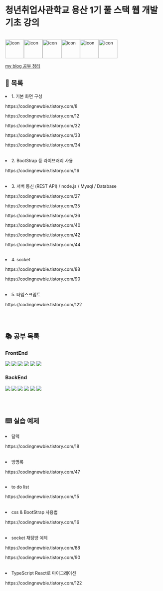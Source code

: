 # 청년취업사관학교 용산 1기 풀 스택 웹 개발 기초 강의
<br/>
<div style="display: flex; align-items: flex-start;"><img src="https://techstack-generator.vercel.app/js-icon.svg" alt="icon" width="60" height="60" /><img src="https://techstack-generator.vercel.app/react-icon.svg" alt="icon" width="60" height="60" /><img src="https://techstack-generator.vercel.app/redux-icon.svg" alt="icon" width="60" height="60" /><img src="https://techstack-generator.vercel.app/ts-icon.svg" alt="icon" width="60" height="60" /><img src="https://techstack-generator.vercel.app/restapi-icon.svg" alt="icon" width="60" height="60" /><img src="https://techstack-generator.vercel.app/mysql-icon.svg" alt="icon" width="60" height="60" /></div>
<p><a href="https://codingnewbie.tistory.com/"> my blog 공부 정리 </a></p>

## 📃 목록 
<li>1. 기본 화면 구성 </li>
<p>https://codingnewbie.tistory.com/8</p>
<p>https://codingnewbie.tistory.com/12</p>
<p>https://codingnewbie.tistory.com/32</p>
<p>https://codingnewbie.tistory.com/33</p>
<p>https://codingnewbie.tistory.com/34</p>
<br/>
<li>2. BootStrap 등 라이브러리 사용 </li>
<p>https://codingnewbie.tistory.com/16</p>

<br/>
<li>3. 서버 통신 (REST API) / node.js / Mysql / Database </li>
<p>https://codingnewbie.tistory.com/27</p>
<p>https://codingnewbie.tistory.com/35</p>
<p>https://codingnewbie.tistory.com/36</p>
<p>https://codingnewbie.tistory.com/40</p>
<p>https://codingnewbie.tistory.com/42</p>
<p>https://codingnewbie.tistory.com/44</p>
<br/>
<li>4. socket </li>
<p>https://codingnewbie.tistory.com/88</p>
<p>https://codingnewbie.tistory.com/90</p>
<br/>
<li>5. 타입스크립트</li>
<p>https://codingnewbie.tistory.com/122</p>



<br/><br/>
## 📚 공부 목록
### FrontEnd
<span>
<img src="https://img.shields.io/badge/html5-E34F26?style=for-the-badge&logo=html5&logoColor=white" />
<img src="https://img.shields.io/badge/JavaScript-F7DF1E?style=for-the-badge&logo=JavaScript&logoColor=white"/>
<img src="https://img.shields.io/badge/jQuery-0769AD?style=for-the-badge&logo=jQuery&logoColor=white" />
<img src="https://img.shields.io/badge/css-1572B6?style=for-the-badge&logo=css3&logoColor=white" />
<img src="https://img.shields.io/badge/Bootstrap-7952B3?style=for-the-badge&logo=Bootstrap&logoColor=white" />
<img src="https://img.shields.io/badge/TypeScript-3178C6?style=for-the-badge&logo=TypeScript&logoColor=white" />
</span>   



### BackEnd
<span>
<img src="https://img.shields.io/badge/Node.js-339933?style=for-the-badge&logo=Node.js&logoColor=white" />
<img src="https://img.shields.io/badge/Express-000000?style=for-the-badge&logo=Express&logoColor=white" />
<img src="https://img.shields.io/badge/Sequelize-52B0E7?style=for-the-badge&logo=Sequelize&logoColor=white" />
<img src="https://img.shields.io/badge/MySQL-4479A1?style=for-the-badge&logo=MySQL&logoColor=white" />
<img src="https://img.shields.io/badge/Socket.io-000000?style=for-the-badge&logo=Socket.io&logoColor=white" />
<img src="https://img.shields.io/badge/FileZilla-BF0000?style=for-the-badge&logo=FileZilla&logoColor=white" />
</span>   


<br/><br/>
## ⌨️  실습 예제
<li>달력</li>
<p>https://codingnewbie.tistory.com/18</p>
<br/>
<li>방명록</li>
<p>https://codingnewbie.tistory.com/47</p>
<br/>
<li>to do list</li>
<p>https://codingnewbie.tistory.com/15</p>
<br/>
<li>css & BootStrap 사용법</li>
<p>https://codingnewbie.tistory.com/16</p>
<br/>
<li>socket 채팅방 예제</li>
<p>https://codingnewbie.tistory.com/88</p>
<p>https://codingnewbie.tistory.com/90</p>
<br/>
<li>TypeScript React로 마이그레이션</li>   
<p>https://codingnewbie.tistory.com/122</p>
